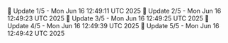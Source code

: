 📌 Update 1/5 - Mon Jun 16 12:49:11 UTC 2025
📌 Update 2/5 - Mon Jun 16 12:49:23 UTC 2025
📌 Update 3/5 - Mon Jun 16 12:49:25 UTC 2025
📌 Update 4/5 - Mon Jun 16 12:49:39 UTC 2025
📌 Update 5/5 - Mon Jun 16 12:49:42 UTC 2025
